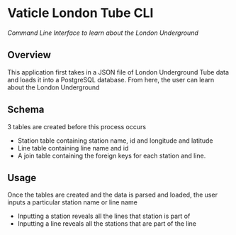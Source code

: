 # Vaticle London Tube CLI

_Command Line Interface to learn about the London Underground_

## Overview

This application first takes in a JSON file of London Underground Tube data and loads it into a PostgreSQL database. From here, the user can learn about the London Underground

## Schema

3 tables are created before this process occurs
- Station table containing station name, id and longitude and latitude
- Line table containing line name and id
- A join table containing the foreign keys for each station and line.

## Usage

Once the tables are created and the data is parsed and loaded, the user inputs a particular station name or line name
- Inputting a station reveals all the lines that station is part of
- Inputting a line reveals all the stations that are part of the line
